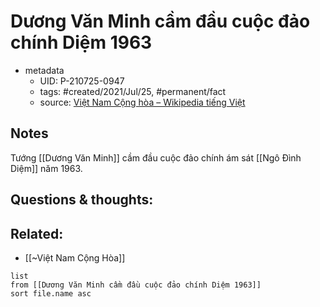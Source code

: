 # Dương Văn Minh cầm đầu cuộc đảo chính Diệm 1963

- metadata
	- UID: P-210725-0947
	- tags: #created/2021/Jul/25, #permanent/fact 
	- source: [Việt Nam Cộng hòa – Wikipedia tiếng Việt](https://vi.wikipedia.org/wiki/Vi%E1%BB%87t_Nam_C%E1%BB%99ng_h%C3%B2a)

## Notes
Tướng [[Dương Văn Minh]] cầm đầu cuộc đảo chính ám sát [[Ngô Đình Diệm]] năm 1963.

## Questions & thoughts:

## Related:
- [[~Việt Nam Cộng Hòa]]
```dataview
list
from [[Dương Văn Minh cầm đầu cuộc đảo chính Diệm 1963]]
sort file.name asc
```
